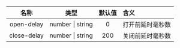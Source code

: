 名称|类型|默认值|含义
:--:|:--:|:--:|:---
open-delay|number \| string|0|打开前延时毫秒数
close-delay|number \| string|200|关闭前延时毫秒数
